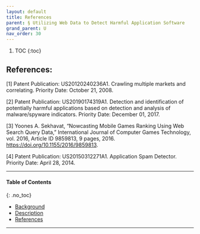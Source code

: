 ```yaml
---
layout: default
title: References 
parent: § Utilizing Web Data to Detect Harmful Application Software  
grand_parent: U 
nav_order: 30 
---
```

<style>
.dont-break-out {
  /* These are technically the same, but use both */
  overflow-wrap: break-word;
  word-wrap: break-word;

     -ms-word-break: break-all;
  /* This is the dangerous one in WebKit, as it breaks things wherever */
  word-break: break-all;
  /* Instead use this non-standard one: */
  word-break: break-word;
}

.youtube-container {
    position: relative;
    width: 100%;
    height: 0;
    padding-bottom: 56.25%;
}
.youtube-video {
    position: absolute;
    top: 0;
    left: 0;
    width: 100%;
    height: 100%;
}

</style>

<div class="dont-break-out" markdown="1">

1. TOC
{:toc}

## References: 
[1] Patent Publication: US20120240236A1. Crawling multiple markets and correlating. Priority Date: October 21, 2008. 

[2] Patent Publication: US20190174319A1. Detection and identification of potentially harmful applications based on detection and analysis of malware/spyware indicators. Priority Date: December 01, 2017. 

[3] Yoones A. Sekhavat, “Nowcasting Mobile Games Ranking Using Web Search Query Data,” International Journal of Computer Games Technology, vol. 2016, Article ID 9859813, 9 pages, 2016. https://doi.org/10.1155/2016/9859813. 

[4] Patent Publication: US20150312271A1. Application Spam Detector. Priority Date: April 28, 2014.
***

#### Table of Contents
{: .no_toc}

<ul><li> <a href="/docs/U/Utilizing-Web-Data-to-Detect-Harmful-Application-Software-1/">Background</a></li><li> <a href="/docs/U/Utilizing-Web-Data-to-Detect-Harmful-Application-Software-2/">Description</a></li><li> <a href="/docs/U/Utilizing-Web-Data-to-Detect-Harmful-Application-Software-3/">References</a></li></ul>

***

</div>
